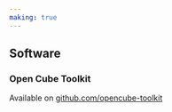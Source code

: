 ```yaml
---
making: true
---
```


## Software

### Open Cube Toolkit

Available on [github.com/opencube-toolkit](https://github.com/opencube-toolkit)
